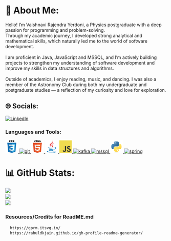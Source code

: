 # 💫 About Me:
Hello! I’m Vaishnavi Rajendra Yerdoni, a Physics postgraduate with a deep passion for programming and problem-solving.<br>Through my academic journey, I developed strong analytical and mathematical skills, which naturally led me to the world of software development.<br><br>I am proficient in Java, JavaScript and MSSQL, and I’m actively building projects to strengthen my understanding of software development and improve my skills in data structures and algorithms.<br><br>Outside of academics, I enjoy reading, music, and dancing. I was also a member of the Astronomy Club during both my undergraduate and postgraduate studies — a reflection of my curiosity and love for exploration.


## 🌐 Socials:
[![LinkedIn](https://img.shields.io/badge/LinkedIn-%230077B5.svg?logo=linkedin&logoColor=white)](https://linkedin.com/in/vaishnavi-yerdoni-ba9ba3289/) 

<h3 align="left">Languages and Tools:</h3>
<p align="left"> <a href="https://www.w3schools.com/css/" target="_blank" rel="noreferrer"> <img src="https://raw.githubusercontent.com/devicons/devicon/master/icons/css3/css3-original-wordmark.svg" alt="css3" width="40" height="40"/> </a> <a href="https://git-scm.com/" target="_blank" rel="noreferrer"> <img src="https://www.vectorlogo.zone/logos/git-scm/git-scm-icon.svg" alt="git" width="40" height="40"/> </a> <a href="https://www.w3.org/html/" target="_blank" rel="noreferrer"> <img src="https://raw.githubusercontent.com/devicons/devicon/master/icons/html5/html5-original-wordmark.svg" alt="html5" width="40" height="40"/> </a> <a href="https://www.java.com" target="_blank" rel="noreferrer"> <img src="https://raw.githubusercontent.com/devicons/devicon/master/icons/java/java-original.svg" alt="java" width="40" height="40"/> </a> <a href="https://developer.mozilla.org/en-US/docs/Web/JavaScript" target="_blank" rel="noreferrer"> <img src="https://raw.githubusercontent.com/devicons/devicon/master/icons/javascript/javascript-original.svg" alt="javascript" width="40" height="40"/> </a> <a href="https://kafka.apache.org/" target="_blank" rel="noreferrer"> <img src="https://www.vectorlogo.zone/logos/apache_kafka/apache_kafka-icon.svg" alt="kafka" width="40" height="40"/> </a> <a href="https://www.microsoft.com/en-us/sql-server" target="_blank" rel="noreferrer"> <img src="https://www.svgrepo.com/show/303229/microsoft-sql-server-logo.svg" alt="mssql" width="40" height="40"/> </a> <a href="https://www.python.org" target="_blank" rel="noreferrer"> <img src="https://raw.githubusercontent.com/devicons/devicon/master/icons/python/python-original.svg" alt="python" width="40" height="40"/> </a> <a href="https://spring.io/" target="_blank" rel="noreferrer"> <img src="https://www.vectorlogo.zone/logos/springio/springio-icon.svg" alt="spring" width="40" height="40"/> </a> </p>

# 📊 GitHub Stats:
![](https://github-readme-stats.vercel.app/api?username=vaishnaviyerdoni&theme=blue_navy&hide_border=false&include_all_commits=false&count_private=false)<br/>
![](https://nirzak-streak-stats.vercel.app/?user=vaishnaviyerdoni&theme=blue_navy&hide_border=false)<br/>
![](https://github-readme-stats.vercel.app/api/top-langs/?username=vaishnaviyerdoni&theme=blue_navy&hide_border=false&include_all_commits=false&count_private=false&layout=compact)

### Resources/Credits for ReadME.md
```http
  https://gprm.itsvg.in/
  https://rahuldkjain.github.io/gh-profile-readme-generator/
```
